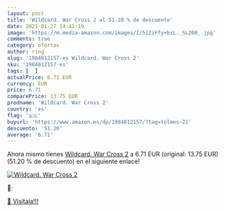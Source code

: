 ```yaml
---
layout: post
title: 'Wildcard. War Cross 2 al 51.20 % de descuento'
date: 2021-01-27 14:41:19
image: 'https://m.media-amazon.com/images/I/512iFfy+bsL._SL200_.jpg'
comments: true
category: ofertas
author: ring
slug: '1984812157-es Wildcard. War Cross 2'
sku: '1984812157-es'
tags: [  ]
actualPrice: 6.71 EUR
currency: EUR
price: 6.71
comparePrice: 13.75 EUR
prodname: 'Wildcard. War Cross 2'
country: 'es'
flag: '🇪🇸'
buyurl: 'https://www.amazon.es/dp/1984812157/?tag=tolees-21'
descuento: '51.20'
average: '6.71'
---
```


Ahora mismo tienes [Wildcard. War Cross 2](https://www.amazon.es/dp/1984812157/?tag=tolees-21) a 6.71 EUR (original: 13.75 EUR) (51.20 %  de descuento) en el siguiente enlace!

[![Wildcard. War Cross 2](https://m.media-amazon.com/images/I/512iFfy+bsL._SL200_.jpg)](https://www.amazon.es/dp/1984812157/?tag=tolees-21)

🔎:


[🛒 Visítala!!!](https://www.amazon.es/dp/1984812157/?tag=tolees-21)
